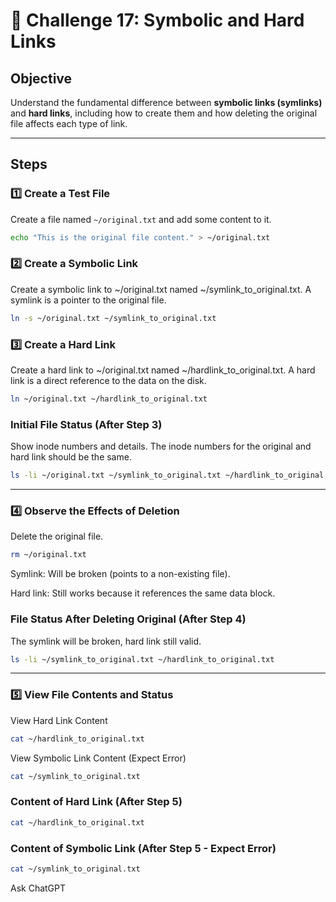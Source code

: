 # 🎯 Challenge 17: Symbolic and Hard Links

## Objective
Understand the fundamental difference between **symbolic links (symlinks)** and **hard links**, including how to create them and how deleting the original file affects each type of link.

---

## Steps

### 1️⃣ Create a Test File
Create a file named `~/original.txt` and add some content to it.

```bash
echo "This is the original file content." > ~/original.txt
```
### 2️⃣ Create a Symbolic Link
Create a symbolic link to ~/original.txt named ~/symlink_to_original.txt.
A symlink is a pointer to the original file.

```bash
ln -s ~/original.txt ~/symlink_to_original.txt
```

### 3️⃣ Create a Hard Link
Create a hard link to ~/original.txt named ~/hardlink_to_original.txt.
A hard link is a direct reference to the data on the disk.

```bash
ln ~/original.txt ~/hardlink_to_original.txt
```

### Initial File Status (After Step 3)
Show inode numbers and details.
The inode numbers for the original and hard link should be the same.

```bash
ls -li ~/original.txt ~/symlink_to_original.txt ~/hardlink_to_original.txt
```

---

### 4️⃣ Observe the Effects of Deletion
Delete the original file.

```bash
rm ~/original.txt
```
Symlink: Will be broken (points to a non-existing file).

Hard link: Still works because it references the same data block.

### File Status After Deleting Original (After Step 4)
The symlink will be broken, hard link still valid.

```bash
ls -li ~/symlink_to_original.txt ~/hardlink_to_original.txt
```

----

### 5️⃣ View File Contents and Status
View Hard Link Content

```bash
cat ~/hardlink_to_original.txt
```

View Symbolic Link Content (Expect Error)

```bash
cat ~/symlink_to_original.txt
```

### Content of Hard Link (After Step 5)
```bash
cat ~/hardlink_to_original.txt
```

### Content of Symbolic Link (After Step 5 - Expect Error)
```bash
cat ~/symlink_to_original.txt
```







Ask ChatGPT

